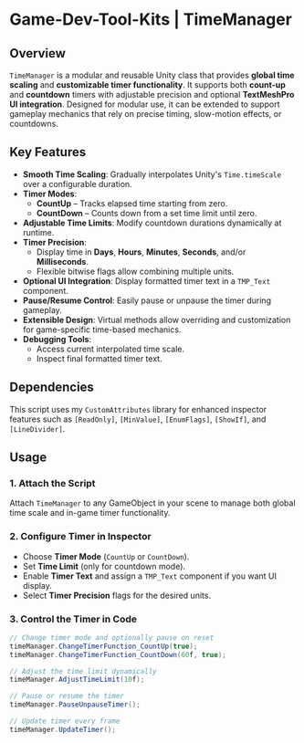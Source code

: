# Game-Dev-Tool-Kits | TimeManager

## Overview
`TimeManager` is a modular and reusable Unity class that provides **global time scaling** and **customizable timer functionality**. It supports both **count-up** and **countdown** timers with adjustable precision and optional **TextMeshPro UI integration**. Designed for modular use, it can be extended to support gameplay mechanics that rely on precise timing, slow-motion effects, or countdowns.

## Key Features
- **Smooth Time Scaling**: Gradually interpolates Unity's `Time.timeScale` over a configurable duration.
- **Timer Modes**:
  - **CountUp** – Tracks elapsed time starting from zero.
  - **CountDown** – Counts down from a set time limit until zero.
- **Adjustable Time Limits**: Modify countdown durations dynamically at runtime.
- **Timer Precision**:
  - Display time in **Days**, **Hours**, **Minutes**, **Seconds**, and/or **Milliseconds**.
  - Flexible bitwise flags allow combining multiple units.
- **Optional UI Integration**: Display formatted timer text in a `TMP_Text` component.
- **Pause/Resume Control**: Easily pause or unpause the timer during gameplay.
- **Extensible Design**: Virtual methods allow overriding and customization for game-specific time-based mechanics.
- **Debugging Tools**:
  - Access current interpolated time scale.
  - Inspect final formatted timer text.

## Dependencies
This script uses my `CustomAttributes` library for enhanced inspector features such as `[ReadOnly]`, `[MinValue]`, `[EnumFlags]`, `[ShowIf]`, and `[LineDivider]`.

## Usage

### 1. Attach the Script
Attach `TimeManager` to any GameObject in your scene to manage both global time scale and in-game timer functionality.

### 2. Configure Timer in Inspector
- Choose **Timer Mode** (`CountUp` or `CountDown`).
- Set **Time Limit** (only for countdown mode).
- Enable **Timer Text** and assign a `TMP_Text` component if you want UI display.
- Select **Timer Precision** flags for the desired units.

### 3. Control the Timer in Code
```csharp
// Change timer mode and optionally pause on reset
timeManager.ChangeTimerFunction_CountUp(true);
timeManager.ChangeTimerFunction_CountDown(60f, true);

// Adjust the time limit dynamically
timeManager.AdjustTimeLimit(10f);

// Pause or resume the timer
timeManager.PauseUnpauseTimer();

// Update timer every frame
timeManager.UpdateTimer();